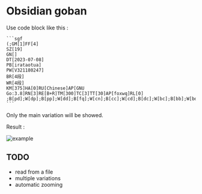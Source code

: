 # Obsidian goban

Use code block like this :
`````
```sgf
(;GM[1]FF[4]
SZ[19]
GN[]
DT[2023-07-08]
PB[irataotua]
PW[V321180247]
BR[4段]
WR[4段]
KM[375]HA[0]RU[Chinese]AP[GNU Go:3.8]RN[3]RE[B+R]TM[300]TC[3]TT[30]AP[foxwq]RL[0]
;B[pd];W[dp];B[pp];W[dd];B[fq];W[cn];B[cc];W[cd];B[dc];W[bc];B[bb];W[bd];B[fc];W[ec];B[eb];W[ed];B[gc];W[ge];B[id];W[if];B[dm];W[dn];B[fm];W[gn];B[cj];W[gp];B[cq];W[dq];B[dr];W[cp];B[br];W[bq];B[cr];W[bp];B[gq];W[hp];B[hq];W[cm];B[cg];W[dk];B[ck];W[dl];B[ei];W[gi];B[ip];W[bf];B[bg];W[dh];B[ch];W[di];B[dj];W[eh];B[ek];W[fi];B[el];W[cl];B[ej];W[gl];B[ci];W[bk];B[bj];W[bl];B[gk];W[hk];B[gj];W[hj];B[gm];W[hm];B[fl];W[hl];B[fj];W[io];B[jp];W[qn];B[nq];W[rp];B[qf];W[ob];B[pc];W[pb];B[qb];W[lc];B[jc];W[qq];B[pq];W[qh];B[qj];W[pj];B[qi];W[qg];B[pi];W[pf];B[qe];W[og];B[ql];W[pm];B[ni];W[nd];B[oe];W[mg];B[nf];W[ng];B[le];W[mf];B[me];W[ne];B[of];W[rb];B[qc];W[qa];B[rf];W[rg];B[rd];W[ke];B[kd];W[ld];B[lf];W[mi];B[kg];W[pk];B[nj];W[pl];B[je];W[ml];B[mk];W[lj];B[nl];W[mm];B[nm];W[nn];B[lk];W[mo];B[lh];W[mh];B[kj];W[ki];B[li];W[mj];B[kk];W[md];B[lg];W[mq];B[mr];W[lq];B[or];W[lr];B[qr];W[rr];B[ns];W[qs];B[pr];W[ls];B[ms];W[se];B[sf];W[sd];B[rc];W[ji];B[oh];W[jr];B[ir];W[jq];B[iq];W[jb];B[ib];W[kb];B[oc];W[nb];B[nc])
```
`````

Only the main variation will be showed.

Result :

![example](https://github.com/barollet/obsidian-goban/assets/8593639/e8f6291c-21a7-4af9-8d60-1590660f2598)

## TODO
- read from a file
- multiple variations
- automatic zooming
